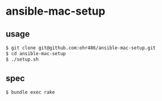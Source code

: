 # ansible-mac-setup

## usage

```bash
$ git clone git@github.com:ohr486/ansible-mac-setup.git
$ cd ansible-mac-setup
$ ./setup.sh
```

## spec

```bash
$ bundle exec rake
```

